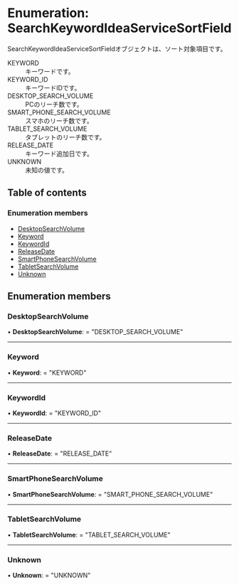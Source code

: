 # Enumeration: SearchKeywordIdeaServiceSortField


<div lang=\"ja\">SearchKeywordIdeaServiceSortFieldオブジェクトは、ソート対象項目です。</div>  <dl class=term>   <dt class=\"term__item\">KEYWORD</dt>   <dd class=\"term__desc\"><span lang=\"ja\">キーワードです。</span></dd>   <dt class=\"term__item\">KEYWORD_ID</dt>   <dd class=\"term__desc\"><span lang=\"ja\">キーワードIDです。</span></dd>   <dt class=\"term__item\">DESKTOP_SEARCH_VOLUME</dt>   <dd class=\"term__desc\"><span lang=\"ja\">PCのリーチ数です。</span></dd>   <dt class=\"term__item\">SMART_PHONE_SEARCH_VOLUME</dt>   <dd class=\"term__desc\"><span lang=\"ja\">スマホのリーチ数です。</span></dd>   <dt class=\"term__item\">TABLET_SEARCH_VOLUME</dt>   <dd class=\"term__desc\"><span lang=\"ja\">タブレットのリーチ数です。</span></dd>   <dt class=\"term__item\">RELEASE_DATE</dt>   <dd class=\"term__desc\"><span lang=\"ja\">キーワード追加日です。</span></dd>   <dt class=\"term__item\">UNKNOWN</dt>   <dd class=\"term__desc\"><span lang=\"ja\">未知の値です。</span></dd> </dl>

## Table of contents

### Enumeration members

- [DesktopSearchVolume](searchkeywordideaservicesortfield.md#desktopsearchvolume)
- [Keyword](searchkeywordideaservicesortfield.md#keyword)
- [KeywordId](searchkeywordideaservicesortfield.md#keywordid)
- [ReleaseDate](searchkeywordideaservicesortfield.md#releasedate)
- [SmartPhoneSearchVolume](searchkeywordideaservicesortfield.md#smartphonesearchvolume)
- [TabletSearchVolume](searchkeywordideaservicesortfield.md#tabletsearchvolume)
- [Unknown](searchkeywordideaservicesortfield.md#unknown)

## Enumeration members

### DesktopSearchVolume

• **DesktopSearchVolume**: = "DESKTOP\_SEARCH\_VOLUME"

___

### Keyword

• **Keyword**: = "KEYWORD"

___

### KeywordId

• **KeywordId**: = "KEYWORD\_ID"

___

### ReleaseDate

• **ReleaseDate**: = "RELEASE\_DATE"

___

### SmartPhoneSearchVolume

• **SmartPhoneSearchVolume**: = "SMART\_PHONE\_SEARCH\_VOLUME"

___

### TabletSearchVolume

• **TabletSearchVolume**: = "TABLET\_SEARCH\_VOLUME"

___

### Unknown

• **Unknown**: = "UNKNOWN"
